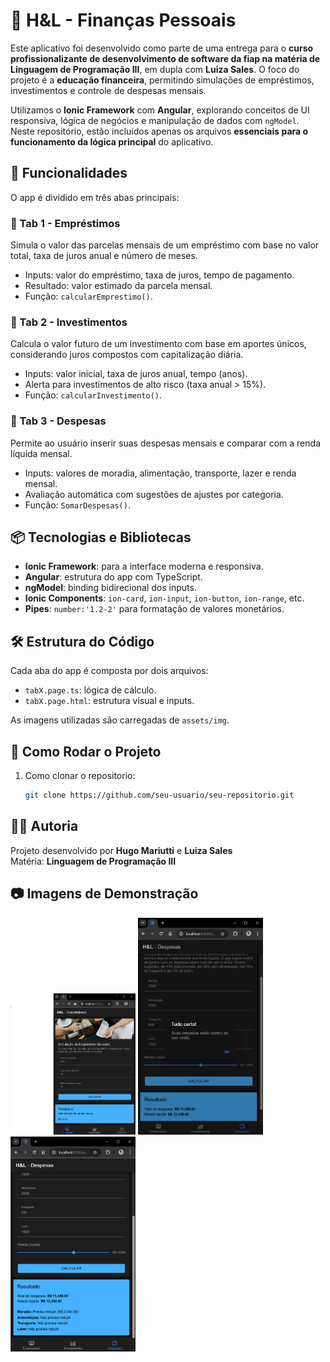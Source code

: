 
# 📱 H&L - Finanças Pessoais

Este aplicativo foi desenvolvido como parte de uma entrega para o **curso profissionalizante de desenvolvimento de software da fiap na matéria de Linguagem de Programação III**, em dupla com **Luiza Sales**. O foco do projeto é a **educação financeira**, permitindo simulações de empréstimos, investimentos e controle de despesas mensais.

Utilizamos o **Ionic Framework** com **Angular**, explorando conceitos de UI responsiva, lógica de negócios e manipulação de dados com `ngModel`. Neste repositório, estão incluídos apenas os arquivos **essenciais para o funcionamento da lógica principal** do aplicativo.

## 🧩 Funcionalidades

O app é dividido em três abas principais:

### 🔹 Tab 1 - Empréstimos
Simula o valor das parcelas mensais de um empréstimo com base no valor total, taxa de juros anual e número de meses.
- Inputs: valor do empréstimo, taxa de juros, tempo de pagamento.
- Resultado: valor estimado da parcela mensal.
- Função: `calcularEmprestimo()`.

### 🔹 Tab 2 - Investimentos
Calcula o valor futuro de um investimento com base em aportes únicos, considerando juros compostos com capitalização diária.
- Inputs: valor inicial, taxa de juros anual, tempo (anos).
- Alerta para investimentos de alto risco (taxa anual > 15%).
- Função: `calcularInvestimento()`.

### 🔹 Tab 3 - Despesas
Permite ao usuário inserir suas despesas mensais e comparar com a renda líquida mensal.
- Inputs: valores de moradia, alimentação, transporte, lazer e renda mensal.
- Avaliação automática com sugestões de ajustes por categoria.
- Função: `SomarDespesas()`.

## 📦 Tecnologias e Bibliotecas

- **Ionic Framework**: para a interface moderna e responsiva.
- **Angular**: estrutura do app com TypeScript.
- **ngModel**: binding bidirecional dos inputs.
- **Ionic Components**: `ion-card`, `ion-input`, `ion-button`, `ion-range`, etc.
- **Pipes**: `number:'1.2-2'` para formatação de valores monetários.

## 🛠️ Estrutura do Código

Cada aba do app é composta por dois arquivos:
- `tabX.page.ts`: lógica de cálculo.
- `tabX.page.html`: estrutura visual e inputs.

As imagens utilizadas são carregadas de `assets/img`.

## 🚀 Como Rodar o Projeto

1. Como clonar o repositorio:

   ```bash
   git clone https://github.com/seu-usuario/seu-repositorio.git
   ```

## 👩‍💻 Autoria

Projeto desenvolvido por **Hugo Mariutti** e **Luiza Sales**  
Matéria: **Linguagem de Programação III**

## 📷 Imagens de Demonstração

 <img src="tela 1.png" width="200px"> <img src="tela 2.png" width="200px"> <img src="tela 3.png" width="200px">


